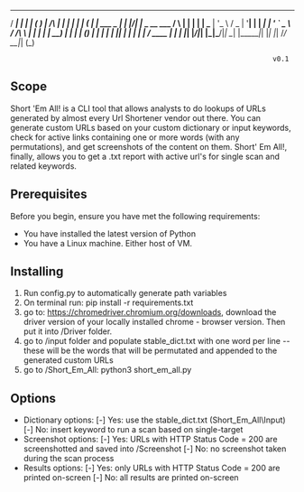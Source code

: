 ﻿-----
/ ***| |              | |   ( )  |               /\   | | | | |
| ( | |   \_\_\_  \_ | |  |/| |*   \_ \_\_ \_\_\_      /  \  | | | | |
\_** \| '\_ \ / \_ \| '**| |   |  *| | ' ` \_ \    / /\ \ | | | | |
\_\_) | | | | () | |  | |    | || | | | | |  / \_\_\_\_ \| | | |*|
|*/|*| |\_|\_**/|*|   \_*|   |\_\_\_\_\_*|*| |*| |*| /*/    \_\_|*| (\_)

                                                                     v0.1
## Scope
Short 'Em All! is a CLI tool that allows analysts to do lookups of URLs generated by almost every Url Shortener vendor out there.
You can generate custom URLs based on your custom dictionary or input keywords, check for active links containing one or more words (with any permutations), and get screenshots of the content on them.
Short' Em All!, finally, allows you to get a .txt report with active url's for single scan and related keywords.
## Prerequisites
Before you begin, ensure you have met the following requirements:

* You have installed the latest version of Python
* You have a Linux machine. Either host of VM.
## Installing
1. Run config.py to automatically generate path variables
1. On terminal run: pip install -r requirements.txt
1. go to: https://chromedriver.chromium.org/downloads, download the driver version of your locally installed chrome - browser version. Then put it into /Driver folder.
1. go to /input folder and populate stable\_dict.txt with one word per line -- these will be the words that will be permutated and appended to the generated custom URLs
1. go to /Short\_Em\_All: python3 short\_em\_all.py
## Options
* Dictionary options:
  [-] Yes: use the stable\_dict.txt (Short\_Em\_All\Input)
  [-] No: insert keyword to run a scan based on single-target
* Screenshot options:
  [-] Yes: URLs with HTTP Status Code = 200 are screenshotted and saved into /Screenshot
  [-] No: no screenshot taken during the scan process
* Results options:
  [-] Yes: only URLs with HTTP Status Code = 200 are printed on-screen
  [-] No: all results are printed on-screen

